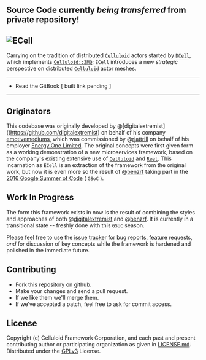 ## Source Code currently *being transferred* from private repository!

![ECell](https://github.com/energyone/ecell/raw/master/logo-ETh2-1024w.png)
---

Carrying on the tradition of distributed [`Celluloid`](https://github.com/celluloid/celluloid) actors started by [`DCell`](https://github.com/celluloid/dcell), which implements [`Celluloid::ZMQ`](https://github.com/celluloid/celluloid-zmq); `ECell` introduces a new *strategic* perspective on distributed [`Celluloid`](https://github.com/celluloid/celluloid) actor meshes.

---

* Read the GitBook [ built link pending ]

---

## Originators

This codebase was originally developed by @[digitalextremist]((https://github.com/digitalextremist) on behalf of his company [emotivemediums](https://github.com/emotivemediums), which was commissioned by @[rjattrill](https://github.com/rjattrill) on behalf of his employer [Energy One Limited](https://github.com/energyone). The original concepts were first given form as a working demonstration of a new microservices framework, based on the company's existing extensive use of [`Celluloid`](https://github.com/celluloid/celluloid) and [`Reel`](https://github.com/celluloid/reel). This incarnation as `ECell` is an extraction of the framework from the original work, but now it is even more so the result of @[benzrf](https://github.com/benzrf) taking part in the [2016 Google Summer of Code](https://summerofcode.withgoogle.com/organizations/6688531397214208/) ( `GSoC` ).


## Work In Progress

The form this framework exists in now is the result of combining the styles and approaches of both @[digitalextremist](https://github.com/digitalextremist) and @[benzrf](https://github.com/benzrf). It is currently in a transitional state -- freshly done with this `GSoC` season.

Please feel free to use the [issue tracker](https://github.com/celluloid/ecell/issues) for bug reports, feature requests, *and* for discussion of key concepts while the framework is hardened and polished in the immediate future.

## Contributing

* Fork this repository on github.
* Make your changes and send a pull request.
* If we like them we'll merge them.
* If we've accepted a patch, feel free to ask for commit access.

## License

Copyright (c) Celluloid Framework Corporation, and each past and present contributing author or participating organization as given in [LICENSE.md](https://github.com/celluloid/ecell/blob/master/LICENSE.md). Distributed under the [GPLv3](https://www.gnu.org/licenses/gpl.html) License.
